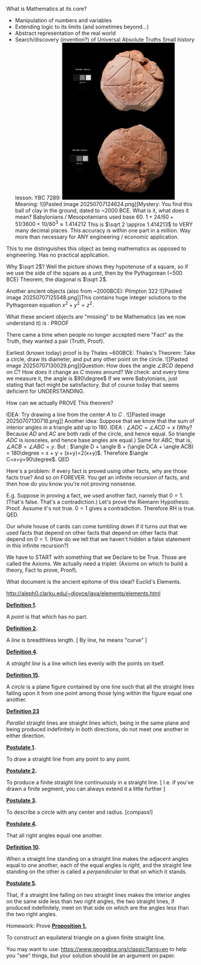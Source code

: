 What is Mathematics at its core?
- Manipulation of numbers and variables
- Extending logic to its limits (and sometimes beyond...)
- Abstract representation of the real world
- Search/discovery (invention?) of Universal Absolute Truths
Small history lesson:
YBC 7289: <img src="https://github.com/AlexKontorovich/2025EuclideanGeometryCourse/blob/main/LectureNotes/Pasted%20image%2020250707124606.png" width="300">
Meaning: 
![[Pasted image 20250707124624.png]]Mystery: You find this ball of clay in the ground, dated to ~2000 BCE. What is it, what does it mean? 
Babylonians / Mesopotamians used base 60. 
$1 + 24/60 + 51 / 3600 + 10 / 60^3 \approx 1.414212$
This is $\sqrt 2 \approx 1.414213$ to VERY many decimal places. This accuracy is within one part in a million. Way more than necessary for ANY engineering / economic application. 

This to me distinguishes this object as being mathematics as opposed to engineering. Has no practical application.

Why $\sqrt 2$? Well the picture shows they hypotenuse of a square, so if we use the side of the square as a unit, then by the Pythagorean (~500 BCE) Theorem, the diagonal is $\sqrt 2$.

Another ancient objects (also from ~2000BCE): Plimpton 322 ![[Pasted image 20250707125548.png]]This contains huge integer solutions to the Pythagorean equation $x^2 + y^2 =z^2$. 

What these ancient objects are "missing" to be Mathematics (as we now understand it) is : PROOF

There came a time when people no longer accepted mere "Fact" as the Truth, they wanted a pair (Truth, Proof).

Earliest (known today) proof is by Thales ~600BCE:
Thales's Theorem: Take a circle, draw its diameter, and put any other point on the circle. ![[Pasted image 20250707130029.png]]Question: How does the angle $\angle BCD$ depend on $C$? How does it change as $C$ moves around? We check: and every time we measure it, the angle is $90\degree$ 
If we were Babylonians, just stating that fact might be satisfactory. 
But of course today that seems deficient for UNDERSTANDING.

How can we actually PROVE This theorem?

IDEA: Try drawing a line from the center $A$ to $C$ .
![[Pasted image 20250707130716.png]]
Another idea: Suppose that we know that the sum of interior angles in a triangle add up to 180.
IDEA : $\angle ADC = \angle ACD=x$ (Why? Because $AD$ and $AC$ are both radii of the circle, and hence equal. So triangle $ADC$ is isosceles, and hence base angles are equal.) Same for $ABC$, that is, $\angle ACB=\angle ABC=y$. 
But : $\angle D + \angle B + (\angle DCA + \angle ACB) = 180\degree = x + y + (x+y)=2(x+y)$. Therefore $\angle C=x+y=90\degree$. 
QED

Here's a problem: If every fact is proved using other facts, why are those facts true? And so on FOREVER. You get an infinite recursion of facts, and then how do you know you're not proving nonsense. 

E.g. Suppose in proving a fact, we used another fact, namely that $0=1$. (That's false. That's a contradiction.)
Let's prove the Riemann Hypothesis: Proof. Assume it's not true. $0=1$ gives a contradiction. Therefore RH is true. QED. 

Our whole house of cards can come tumbling down if it turns out that we used facts that depend on other facts that depend on other facts that depend on $0=1$. (How do we tell that we haven't hidden a false statement in this infinite recursion?)

We have to START with something that we Declare to be True. Those are called the Axioms.
We actually need a triplet: (Axioms on which to build a theory, Fact to prove, Proof).

What document is the ancient epitome of this ideal? Euclid's Elements.

http://aleph0.clarku.edu/~djoyce/java/elements/elements.html

**[Definition 1](http://aleph0.clarku.edu/~djoyce/java/elements/bookI/defI1.html).**

A _point_ is that which has no part.

**[Definition 2](http://aleph0.clarku.edu/~djoyce/java/elements/bookI/defI2.html).**

A _line_ is breadthless length. [ By line, he means "curve" ]

**[Definition 4](http://aleph0.clarku.edu/~djoyce/java/elements/bookI/defI4.html).**

A _straight line_ is a line which lies evenly with the points on itself.

**[Definition 15](http://aleph0.clarku.edu/~djoyce/java/elements/bookI/defI15.html).**

A _circle_ is a plane figure contained by one line such that all the straight lines falling upon it from one point among those lying within the figure equal one another.

**[Definition 23](http://aleph0.clarku.edu/~djoyce/java/elements/bookI/defI23.html)**

_Parallel_ straight lines are straight lines which, being in the same plane and being produced indefinitely in both directions, do not meet one another in either direction.

**[Postulate 1](http://aleph0.clarku.edu/~djoyce/java/elements/bookI/post1.html).**

To draw a straight line from any point to any point.

**[Postulate 2](http://aleph0.clarku.edu/~djoyce/java/elements/bookI/post2.html).**

To produce a finite straight line continuously in a straight line. [ I.e. if you've drawn a finite segment, you can always extend it a little further ]

**[Postulate 3](http://aleph0.clarku.edu/~djoyce/java/elements/bookI/post3.html).**

To describe a circle with any center and radius. [compass!]

**[Postulate 4](http://aleph0.clarku.edu/~djoyce/java/elements/bookI/post4.html).**

That all right angles equal one another.

**[Definition 10](http://aleph0.clarku.edu/~djoyce/java/elements/bookI/defI10.html).**

When a straight line standing on a straight line makes the adjacent angles equal to one another, each of the equal angles is _right,_ and the straight line standing on the other is called a _perpendicular_ to that on which it stands.

**[Postulate 5](http://aleph0.clarku.edu/~djoyce/java/elements/bookI/post5.html).**

That, if a straight line falling on two straight lines makes the interior angles on the same side less than two right angles, the two straight lines, if produced indefinitely, meet on that side on which are the angles less than the two right angles.

Homework: Prove 
**[Proposition 1.](http://aleph0.clarku.edu/~djoyce/java/elements/bookI/propI1.html)**

To construct an equilateral triangle on a given finite straight line.

You may want to use: https://www.geogebra.org/classic?lang=en to help you "see" things, but your solution should be an argument on paper.
